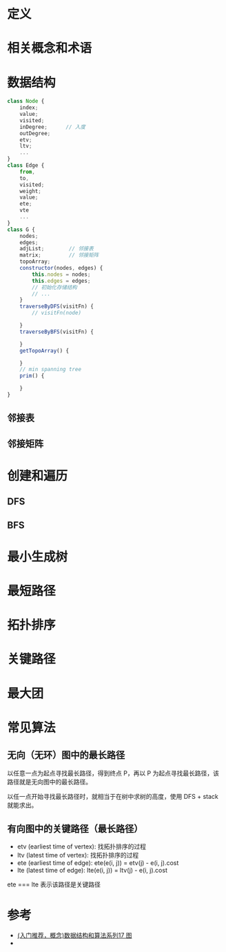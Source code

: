 # 定义
# 相关概念和术语
# 数据结构
```js
class Node {
    index;
    value;
    visited;
    inDegree;      // 入度
    outDegree;
    etv;
    ltv;
    ...
}
class Edge {
    from,
    to,
    visited;
    weight;
    value;
    ete;
    vte
    ...
}
class G {
    nodes;
    edges;
    adjList;        // 邻接表
    matrix;         // 邻接矩阵
    topoArray;
    constructor(nodes, edges) {
        this.nodes = nodes;
        this.edges = edges;
        // 初始化存储结构
        // ...
    }
    traverseByDFS(visitFn) {
        // visitFn(node)

    }
    traverseByBFS(visitFn) {

    }
    getTopoArray() {

    }
    // min spanning tree
    prim() {

    }
}
```
## 邻接表
## 邻接矩阵
# 创建和遍历
## DFS
## BFS
# 最小生成树
# 最短路径
# 拓扑排序

# 关键路径
# 最大团

# 常见算法
## 无向（无环）图中的最长路径
以任意一点为起点寻找最长路径，得到终点 P，再以 P 为起点寻找最长路径，该路径就是无向图中的最长路径。

以任一点开始寻找最长路径时，就相当于在树中求树的高度，使用 DFS + stack 就能求出。

## 有向图中的关键路径（最长路径）

- etv (earliest time of vertex): 找拓扑排序的过程
- ltv (latest time of vertex): 找拓扑排序的过程
- ete (earliest time of edge): ete(e(i, j)) = etv(j) - e(i, j).cost
- lte (latest time of edge): lte(e(i, j)) = ltv(j) - e(i, j).cost

ete === lte 表示该路径是关键路径

# 参考
- [(入门推荐，概念)数据结构和算法系列17  图](http://www.cnblogs.com/mcgrady/archive/2013/09/23/3335847.html)
- 